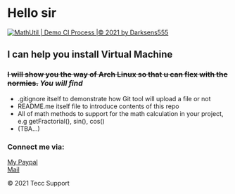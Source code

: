 # Hello sir
[![MathUtil | Demo CI Process |© 2021 by Darksens555](https://github.com/Darksens555/math-utils/actions/workflows/main.yml/badge.svg)](https://github.com/Darksens555/math-utils/actions/workflows/main.yml)

## I can help you install Virtual Machine
### ~~I will show you the way of Arch Linux so that u can flex with the normies.~~ _You will find_

* .gitignore itself to demonstrate how Git tool will upload a file or not
* README.me itself file to introduce contents of this repo
* All of math methods to support for the math calculation in your project, e.g getFractorial(), sin(), cos()
* (TBA...) 

### Connect me via: 
[My Paypal](https://www.paypal.com/vn/home)  
[Mail](truongminhtuan0802@gmail.com)

© 2021 Tecc Support

